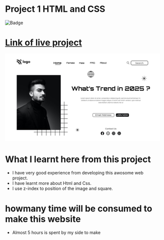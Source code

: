 # Project 1 HTML and CSS

![Badge](https://img.shields.io/badge/<LABEL>-<MESSAGE>-<COLOR>)

# [Link of live project]()

![LCO](./img/landingpage1.png)

# What I learnt here from this project

- I have very good experience from developing this awosome web project.
- I have learnt more about Html and Css.
- I use z-index to position of the image and square.

# howmany time will be consumed to make this website

- Almost 5 hours is spent by my side to make